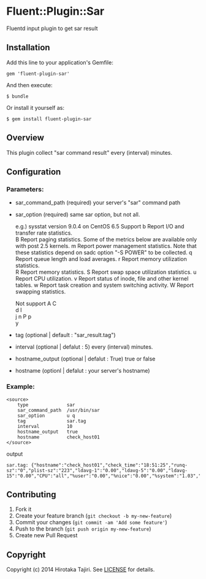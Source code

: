 # Fluent::Plugin::Sar

Fluentd input plugin to get sar result

## Installation

Add this line to your application's Gemfile:

    gem 'fluent-plugin-sar'

And then execute:

    $ bundle

Or install it yourself as:

    $ gem install fluent-plugin-sar

## Overview

This plugin collect "sar command result" every (interval) minutes.

## Configuration
### Parameters:

- sar_command_path
        (required)
        your server's "sar" command path
- sar_option (required)
    same sar option, but not all.

    e.g.) sysstat version 9.0.4 on CentOS 6.5
   Support
    b     Report I/O and transfer rate statistics.  
    B     Report paging statistics. Some of the metrics below are available only with post 2.5 kernels. 
    m     Report power management statistics.  Note that these statistics depend on sadc option "-S POWER"  to  be  collected. 
    q     Report queue length and load averages.
    r     Report memory utilization statistics.  
    R     Report memory statistics. 
    S     Report swap space utilization statistics.
    u     Report  CPU  utilization.
    v     Report status of inode, file and other kernel tables.
    w     Report task creation and system switching activity.
    W     Report swapping statistics.

   Not support
    A
    C    
    d
    I     
    j
    n
    P
    p         
    y
- tag (optional | default : "sar_result.tag")
- interval (optional | defalut : 5)
    every (interval) minutes.
- hostname_output (optional | defalut : True)
    true or false
- hostname (optionl |  defalut : your server's hostname)

### Example:

    <source>
        type              sar
        sar_command_path  /usr/bin/sar
        sar_option        u q
        tag               sar.tag
        interval          10
        hostname_output   true
        hostname          check_host01
    </source>

output

    sar.tag: {"hostname":"check_host01","check_time":"18:51:25","runq-sz":"0","plist-sz":"223","ldavg-1":"0.00","ldavg-5":"0.00","ldavg-15":"0.00","CPU":"all","%user":"0.00","%nice":"0.00","%system":"1.03","%iowait":"0.00","%steal":"0.00","%idle":"98.97"}

## Contributing

1. Fork it
2. Create your feature branch (`git checkout -b my-new-feature`)
3. Commit your changes (`git commit -am 'Add some feature'`)
4. Push to the branch (`git push origin my-new-feature`)
5. Create new Pull Request

## Copyright

Copyright (c) 2014 Hirotaka Tajiri. See [LICENSE](LICENSE.txt) for details.
